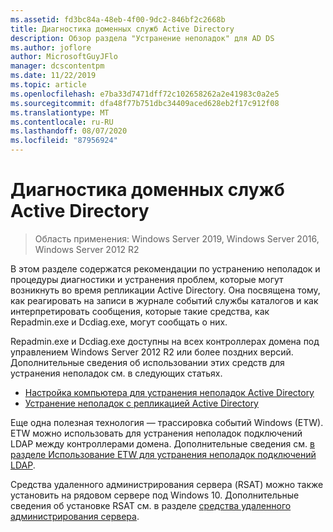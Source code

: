 ```yaml
---
ms.assetid: fd3bc84a-48eb-4f00-9dc2-846bf2c2668b
title: Диагностика доменных служб Active Directory
description: Обзор раздела "Устранение неполадок" для AD DS
ms.author: joflore
author: MicrosoftGuyJFlo
manager: dcscontentpm
ms.date: 11/22/2019
ms.topic: article
ms.openlocfilehash: e7ba33d7471dff72c102658262a2e41983c0a2e5
ms.sourcegitcommit: dfa48f77b751dbc34409aced628eb2f17c912f08
ms.translationtype: MT
ms.contentlocale: ru-RU
ms.lasthandoff: 08/07/2020
ms.locfileid: "87956924"
---
```

# <a name="ad-ds-troubleshooting"></a>Диагностика доменных служб Active Directory

>Область применения: Windows Server 2019, Windows Server 2016, Windows Server 2012 R2

В этом разделе содержатся рекомендации по устранению неполадок и процедуры диагностики и устранения проблем, которые могут возникнуть во время репликации Active Directory. Она посвящена тому, как реагировать на записи в журнале событий службы каталогов и как интерпретировать сообщения, которые такие средства, как Repadmin.exe и Dcdiag.exe, могут сообщать о них.

Repadmin.exe и Dcdiag.exe доступны на всех контроллерах домена под управлением Windows Server 2012 R2 или более поздних версий. Дополнительные сведения об использовании этих средств для устранения неполадок см. в следующих статьях.

- [Настройка компьютера для устранения неполадок Active Directory](../manage/troubleshoot/Configuring-a-Computer-for-Troubleshooting.md)
- [Устранение неполадок с репликацией Active Directory](../manage/troubleshoot/Troubleshooting-Active-Directory-Replication-Problems.md)

Еще одна полезная технология — трассировка событий Windows (ETW). ETW можно использовать для устранения неполадок подключений LDAP между контроллерами домена. Дополнительные сведения см. [в разделе Использование ETW для устранения неполадок подключений LDAP](../manage/troubleshoot/troubleshoot-ldap-using-etw.md).

Средства удаленного администрирования сервера (RSAT) можно также установить на рядовом сервере под Windows 10. Дополнительные сведения об установке RSAT см. в разделе [средства удаленного администрирования сервера](../../../remote/remote-server-administration-tools.md).
